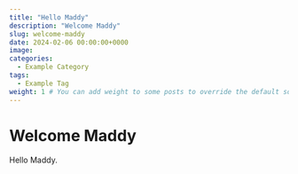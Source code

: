 ```yaml
---
title: "Hello Maddy"
description: "Welcome Maddy"
slug: welcome-maddy
date: 2024-02-06 00:00:00+0000
image:
categories:
  - Example Category
tags:
  - Example Tag
weight: 1 # You can add weight to some posts to override the default sorting (date descending)
---
```


# Welcome Maddy

Hello Maddy.
